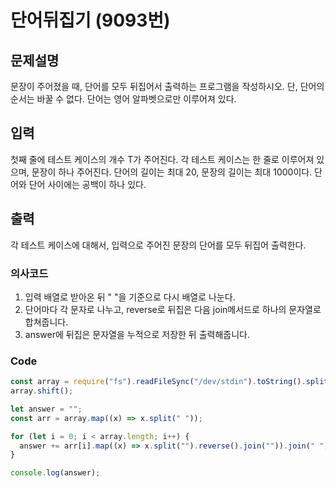# 단어뒤집기 (9093번)

## 문제설명

문장이 주어졌을 때, 단어를 모두 뒤집어서 출력하는 프로그램을 작성하시오. 단, 단어의 순서는 바꿀 수 없다. 단어는 영어 알파벳으로만 이루어져 있다.

## 입력

첫째 줄에 테스트 케이스의 개수 T가 주어진다. 각 테스트 케이스는 한 줄로 이루어져 있으며, 문장이 하나 주어진다. 단어의 길이는 최대 20, 문장의 길이는 최대 1000이다. 단어와 단어 사이에는 공백이 하나 있다.

## 출력

각 테스트 케이스에 대해서, 입력으로 주어진 문장의 단어를 모두 뒤집어 출력한다.

### 의사코드

1. 입력 배열로 받아온 뒤 " "을 기준으로 다시 배열로 나눈다.
2. 단어마다 각 문자로 나누고, reverse로 뒤집은 다음 join메서드로 하나의 문자열로 합쳐줍니다.
3. answer에 뒤집은 문자열을 누적으로 저장한 뒤 출력해줍니다.

### Code

```js
const array = require("fs").readFileSync("/dev/stdin").toString().split("\n");
array.shift();

let answer = "";
const arr = array.map((x) => x.split(" "));

for (let i = 0; i < array.length; i++) {
  answer += arr[i].map((x) => x.split("").reverse().join("")).join(" ") + "\n";
}

console.log(answer);
```
